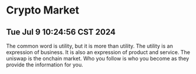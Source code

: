 # Crypto Market

## Tue Jul  9 10:24:56 CST 2024

The common word is utility, but it is more than utility. The utility is an expression of business. It is also an expression of product and service. The uniswap is the onchain market. Who you follow is who you become as they provide the information for you. 

